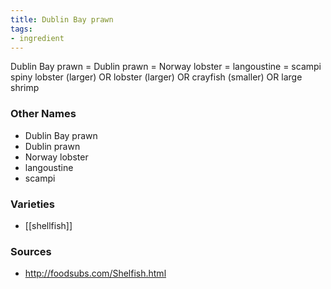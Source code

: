 ```yaml
---
title: Dublin Bay prawn
tags:
- ingredient
---
```

Dublin Bay prawn = Dublin prawn = Norway lobster = langoustine = scampi spiny lobster (larger) OR lobster (larger) OR crayfish (smaller) OR large shrimp

### Other Names

* Dublin Bay prawn
* Dublin prawn
* Norway lobster
* langoustine
* scampi

### Varieties

* [[shellfish]]

### Sources
* http://foodsubs.com/Shelfish.html
